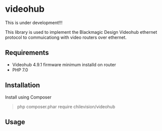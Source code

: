 # videohub
This is under development!!!

This library is used to implement the Blackmagic Design Videohub ethernet protocol to commuicationg with video routers over ethernet.

Requirements
-----
 - Videohub 4.9.1 firmware minimum installd on router
 - PHP 7.0
 
Installation
---

Install using Composer

> php composer.phar require chilevision/videohub

Usage
---
